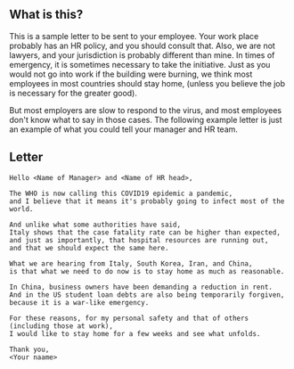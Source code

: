 ## What is this?

This is a sample letter to be sent to your employee.
Your work place probably has an HR policy, and you should consult that.
Also, we are not lawyers, and your jurisdiction is probably different than mine.
In times of emergency, it is sometimes necessary to take the initiative.
Just as you would not go into work if the building were burning,
we think most employees in most countries should stay home,
(unless you believe the job is necessary for the greater good).

But most employers are slow to respond to the virus,
and most employees don't know what to say in those cases.
The following example letter is just an example of what you could tell your manager and HR team.

## Letter

```text
Hello <Name of Manager> and <Name of HR head>,

The WHO is now calling this COVID19 epidemic a pandemic,
and I believe that it means it's probably going to infect most of the world.

And unlike what some authorities have said,
Italy shows that the case fatality rate can be higher than expected,
and just as importantly, that hospital resources are running out,
and that we should expect the same here.

What we are hearing from Italy, South Korea, Iran, and China,
is that what we need to do now is to stay home as much as reasonable.

In China, business owners have been demanding a reduction in rent.
And in the US student loan debts are also being temporarily forgiven,
because it is a war-like emergency.

For these reasons, for my personal safety and that of others
(including those at work),
I would like to stay home for a few weeks and see what unfolds.

Thank you,
<Your naame>
```
